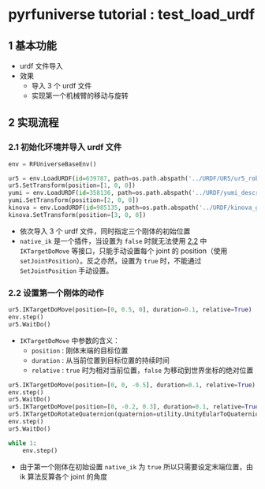 # pyrfuniverse tutorial : test_load_urdf

## 1 基本功能

- urdf 文件导入
- 效果
  - 导入 3 个 urdf 文件
  - 实现第一个机械臂的移动与旋转

## 2 实现流程

### 2.1 初始化环境并导入 urdf 文件

```python
env = RFUniverseBaseEnv()

ur5 = env.LoadURDF(id=639787, path=os.path.abspath('../URDF/UR5/ur5_robot.urdf'), native_ik=True)
ur5.SetTransform(position=[1, 0, 0])
yumi = env.LoadURDF(id=358136, path=os.path.abspath('../URDF/yumi_description/urdf/yumi.urdf'), native_ik=False)
yumi.SetTransform(position=[2, 0, 0])
kinova = env.LoadURDF(id=985135, path=os.path.abspath('../URDF/kinova_gen3/GEN3_URDF_V12.urdf'), native_ik=False)
kinova.SetTransform(position=[3, 0, 0])
```

- 依次导入 3 个 urdf 文件，同时指定三个刚体的初始位置
- `native_ik` 是一个插件，当设置为 `false` 时就无法使用 [2.2](#2.2) 中 `IKTargetDoMove` 等接口，只能手动设置每个 joint 的 position（使用 `setJointPosition`）。反之亦然，设置为 `true` 时，不能通过 `SetJointPosition` 手动设置。

### 2.2 设置第一个刚体的动作

```python
ur5.IKTargetDoMove(position=[0, 0.5, 0], duration=0.1, relative=True)
env.step()
ur5.WaitDo()
```

- `IKTargetDoMove` 中参数的含义：
  - `position` : 刚体末端的目标位置
  - `duration` : 从当前位置到目标位置的持续时间
  - `relative` : `true` 时为相对当前位置，`false` 为移动到世界坐标的绝对位置

```python
ur5.IKTargetDoMove(position=[0, 0, -0.5], duration=0.1, relative=True)
env.step()
ur5.WaitDo()
ur5.IKTargetDoMove(position=[0, -0.2, 0.3], duration=0.1, relative=True)
ur5.IKTargetDoRotateQuaternion(quaternion=utility.UnityEularToQuaternion([0, 90, 0]), duration=30, relative=True)
env.step()
ur5.WaitDo()

while 1:
    env.step()
```

- 由于第一个刚体在初始设置 `native_ik` 为 `true` 所以只需要设定末端位置，由 ik 算法反算各个 joint 的角度
